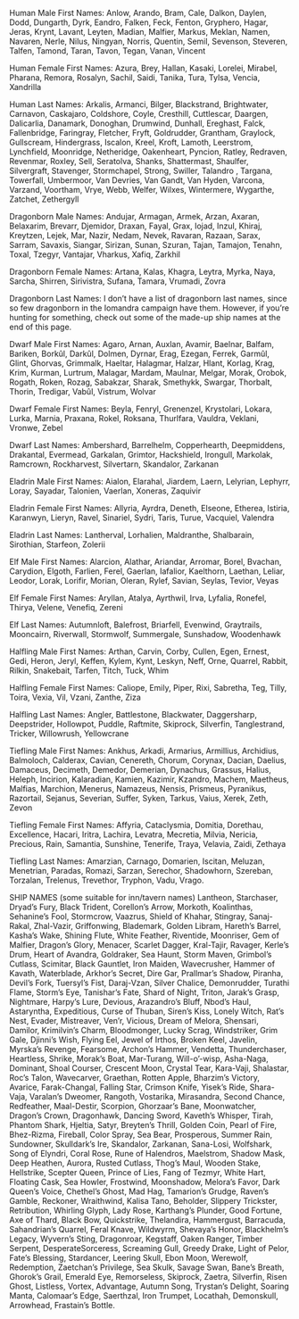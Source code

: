 Human Male First Names: Anlow, Arando, Bram, Cale, Dalkon, Daylen, Dodd, Dungarth, Dyrk, Eandro, Falken, Feck, Fenton, Gryphero, Hagar, Jeras, Krynt, Lavant, Leyten, Madian, Malfier, Markus, Meklan, Namen, Navaren, Nerle, Nilus, Ningyan, Norris, Quentin, Semil, Sevenson, Steveren, Talfen, Tamond, Taran, Tavon, Tegan, Vanan, Vincent

Human Female First Names: Azura, Brey, Hallan, Kasaki, Lorelei, Mirabel, Pharana, Remora, Rosalyn, Sachil, Saidi, Tanika, Tura, Tylsa, Vencia, Xandrilla

Human Last Names: Arkalis, Armanci, Bilger, Blackstrand, Brightwater, Carnavon, Caskajaro, Coldshore, Coyle, Cresthill, Cuttlescar, Daargen, Dalicarlia, Danamark, Donoghan, Drumwind, Dunhall, Ereghast, Falck, Fallenbridge, Faringray, Fletcher, Fryft, Goldrudder, Grantham, Graylock, Gullscream, Hindergrass, Iscalon, Kreel, Kroft, Lamoth, Leerstrom, Lynchfield, Moonridge, Netheridge, Oakenheart, Pyncion, Ratley, Redraven, Revenmar, Roxley, Sell, Seratolva, Shanks, Shattermast, Shaulfer, Silvergraft, Stavenger, Stormchapel, Strong, Swiller, Talandro , Targana, Towerfall, Umbermoor, Van Devries, Van Gandt, Van Hyden, Varcona, Varzand, Voortham, Vrye, Webb, Welfer, Wilxes, Wintermere, Wygarthe, Zatchet, Zethergyll

Dragonborn Male Names: Andujar, Armagan, Armek, Arzan, Axaran, Belaxarim, Brevarr, Djemidor, Draxan, Fayal, Grax, Iojad, Inzul, Khiraj, Kreytzen, Lejek, Mar, Nazir, Nedam, Nevek, Ravaran, Razaan, Sarax, Sarram, Savaxis, Siangar, Sirizan, Sunan, Szuran, Tajan, Tamajon, Tenahn, Toxal, Tzegyr, Vantajar, Vharkus, Xafiq, Zarkhil

Dragonborn Female Names: Artana, Kalas, Khagra, Leytra, Myrka, Naya, Sarcha, Shirren, Sirivistra, Sufana, Tamara, Vrumadi, Zovra

Dragonborn Last Names: I don’t have a list of dragonborn last names, since so few dragonborn in the Iomandra campaign have them. However, if you’re hunting for something, check out some of the made-up ship names at the end of this page.

Dwarf Male First Names: Agaro, Arnan, Auxlan, Avamir, Baelnar, Balfam, Bariken, Borkûl, Darkûl, Dolmen, Dyrnar, Erag, Ezegan, Ferrek, Garmûl, Glint, Ghorvas, Grimmalk, Haeltar, Halagmar, Halzar, Hlant, Korlag, Krag, Krim, Kurman, Lurtrum, Malagar, Mardam, Maulnar, Melgar, Morak, Orobok, Rogath, Roken, Rozag, Sabakzar, Sharak, Smethykk, Swargar, Thorbalt, Thorin, Tredigar, Vabûl, Vistrum, Wolvar

Dwarf Female First Names: Beyla, Fenryl, Grenenzel, Krystolari, Lokara, Lurka, Marnia, Praxana, Rokel, Roksana, Thurlfara, Vauldra, Veklani, Vronwe, Zebel

Dwarf Last Names: Ambershard, Barrelhelm, Copperhearth, Deepmiddens, Drakantal, Evermead, Garkalan, Grimtor, Hackshield, Irongull, Markolak, Ramcrown, Rockharvest, Silvertarn, Skandalor, Zarkanan

Eladrin Male First Names: Aialon, Elarahal, Jiardem, Laern, Lelyrian, Lephyrr, Loray, Sayadar, Talonien, Vaerlan, Xoneras, Zaquivir

Eladrin Female First Names: Allyria, Ayrdra, Deneth, Elseone, Etherea, Istiria, Karanwyn, Lieryn, Ravel, Sinariel, Sydri, Taris, Turue, Vacquiel, Valendra

Eladrin Last Names: Lantherval, Lorhalien, Maldranthe, Shalbarain, Sirothian, Starfeon, Zolerii

Elf Male First Names: Alarcion, Alathar, Ariandar, Arromar, Borel, Bvachan, Carydion, Elgoth, Farlien, Ferel, Gaerlan, Iafalior, Kaelthorn, Laethan, Leliar, Leodor, Lorak, Lorifir, Morian, Oleran, Rylef, Savian, Seylas, Tevior, Veyas

Elf Female First Names: Aryllan, Atalya, Ayrthwil, Irva, Lyfalia, Ronefel, Thirya, Velene, Venefiq, Zereni

Elf Last Names: Autumnloft, Balefrost, Briarfell, Evenwind, Graytrails, Mooncairn, Riverwall, Stormwolf, Summergale, Sunshadow, Woodenhawk

Halfling Male First Names: Arthan, Carvin, Corby, Cullen, Egen, Ernest, Gedi, Heron, Jeryl, Keffen, Kylem, Kynt, Leskyn, Neff, Orne, Quarrel, Rabbit, Rilkin, Snakebait, Tarfen, Titch, Tuck, Whim

Halfling Female First Names: Caliope, Emily, Piper, Rixi, Sabretha, Teg, Tilly, Toira, Vexia, Vil, Vzani, Zanthe, Ziza

Halfling Last Names: Angler, Battlestone, Blackwater, Daggersharp, Deepstrider, Hollowpot, Puddle, Raftmite, Skiprock, Silverfin, Tanglestrand, Tricker, Willowrush, Yellowcrane

Tiefling Male First Names: Ankhus, Arkadi, Armarius, Armillius, Archidius, Balmoloch, Calderax, Cavian, Cenereth, Chorum, Corynax, Dacian, Daelius, Damaceus, Decimeth, Demedor, Demerian, Dynachus, Grassus, Halius, Heleph, Incirion, Kalaradian, Kamien, Kazimir, Kzandro, Machem, Maetheus, Malfias, Marchion, Menerus, Namazeus, Nensis, Prismeus, Pyranikus, Razortail, Sejanus, Severian, Suffer, Syken, Tarkus, Vaius, Xerek, Zeth, Zevon

Tiefling Female First Names: Affyria, Cataclysmia, Domitia, Dorethau, Excellence, Hacari, Iritra, Lachira, Levatra, Mecretia, Milvia, Nericia, Precious, Rain, Samantia, Sunshine, Tenerife, Traya, Velavia, Zaidi, Zethaya

Tiefling Last Names: Amarzian, Carnago, Domarien, Iscitan, Meluzan, Menetrian, Paradas, Romazi, Sarzan, Serechor, Shadowhorn, Szereban, Torzalan, Trelenus, Trevethor, Tryphon, Vadu, Vrago.


SHIP NAMES (some suitable for inn/tavern names)
Lantheon, Starchaser, Dryad’s Fury, Black Trident, Corellon’s Arrow, Morkoth, Koalinthas, Sehanine’s Fool, Stormcrow, Vaazrus, Shield of Khahar, Stingray, Sanaj-Rakal, Zhal-Vazir, Griffonwing, Blademark, Golden Libram, Hareth’s Barrel, Kasha’s Wake, Shining Flute, White Feather, Riventide, Moonriser, Gem of Malfier, Dragon’s Glory, Menacer, Scarlet Dagger, Kral-Tajir, Ravager, Kerle’s Drum, Heart of Avandra, Goldraker, Sea Haunt, Storm Maven, Grimbol’s Cutlass, Scimitar, Black Gauntlet, Iron Maiden, Wavecrusher, Hammer of Kavath, Waterblade, Arkhor’s Secret, Dire Gar, Prallmar’s Shadow, Piranha, Devil’s Fork, Tuersyl’s Fist, Daraj-Vzan, Silver Chalice, Demonrudder, Turathi Flame, Storm’s Eye, Tanishar’s Fate, Shard of Night, Triton, Jarak’s Grasp, Nightmare, Harpy’s Lure, Devious, Arazandro’s Bluff, Nbod’s Haul, Astaryntha, Expeditious, Curse of Thuban, Siren’s Kiss, Lonely Witch, Rat’s Nest, Evader, Mistreaver, Ven’r, Vicious, Dream of Melora, Shensari, Damilor, Krimilvin’s Charm, Bloodmonger, Lucky Scrag, Windstriker, Grim Gale, Djinni’s Wish, Flying Eel, Jewel of Irthos, Broken Keel, Javelin, Myrska’s Revenge, Fearsome, Archon’s Hammer, Vendetta, Thunderchaser, Heartless, Shrike, Morak’s Boat, Mar-Turang, Will-o’-wisp, Asha-Naga, Dominant, Shoal Courser, Crescent Moon, Crystal Tear, Kara-Vaji, Shalastar, Roc’s Talon, Wavecarver, Graethan, Rotten Apple, Bharzim’s Victory, Avarice, Farak-Changal, Falling Star, Crimson Knife, Yisek’s Ride, Shara-Vaja, Varalan’s Dweomer, Rangoth, Vostarika, Mirasandra, Second Chance, Redfeather, Maal-Destir, Scorpion, Ghorzaar’s Bane, Moonwatcher, Dragon’s Crown, Dragonhawk, Dancing Sword, Kaveth’s Whisper, Tirah, Phantom Shark, Hjeltia, Satyr, Breyten’s Thrill, Golden Coin, Pearl of Fire, Bhez-Rizma, Fireball, Color Spray, Sea Bear, Prosperous, Summer Rain, Sundowner, Skulldark’s Ire, Skandalor, Zarkanan, Sana-Losi, Wolfshark, Song of Elyndri, Coral Rose, Rune of Halendros, Maelstrom, Shadow Mask, Deep Heathen, Aurora, Rusted Cutlass, Thog’s Maul, Wooden Stake, Hellstrike, Scepter Queen, Prince of Lies, Fang of Tezmyr, White Hart, Floating Cask, Sea Howler, Frostwind, Moonshadow, Melora’s Favor, Dark Queen’s Voice, Chethel’s Ghost, Mad Hag, Tamarion’s Grudge, Raven’s Gamble, Reckoner, Wraithwind, Kalisa Tano, Beholder, Slippery Trickster, Retribution, Whirling Glyph, Lady Rose, Karthang’s Plunder, Good Fortune, Axe of Thard, Black Bow, Quickstrike, Thelandira, Hammergust, Barracuda, Sahandrian’s Quarrel, Feral Knave, Wildwyrm, Shevaya’s Honor, Blackhelm’s Legacy, Wyvern’s Sting, Dragonroar, Kegstaff, Oaken Ranger, Timber Serpent, DesperateSorceress, Screaming Gull, Greedy Drake, Light of Pelor, Fate’s Blessing, Stardancer, Leering Skull, Ebon Moon, Werewolf, Redemption, Zaetchan’s Privilege, Sea Skulk, Savage Swan, Bane’s Breath, Ghorok’s Grail, Emerald Eye, Remorseless, Skiprock, Zaetra, Silverfin, Risen Ghost, Listless, Vortex, Advantage, Autumn Song, Trystan’s Delight, Soaring Manta, Calomaar’s Edge, Saerthzal, Iron Trumpet, Locathah, Demonskull, Arrowhead, Frastain’s Bottle.
